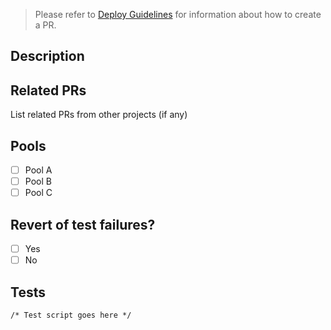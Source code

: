 > Please refer to [Deploy Guidelines](http://assemble.io/docs/Cheatsheet-Markdown.html) for information about how to create a PR.

## Description


## Related PRs
List related PRs from other projects (if any)

## Pools
- [ ] Pool A
- [ ] Pool B
- [ ] Pool C

## Revert of test failures?
- [ ] Yes
- [ ] No

## Tests

```
/* Test script goes here */
```
